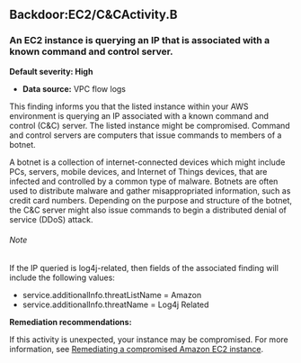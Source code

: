 Backdoor:EC2/C&CActivity.B
--------------------------


### An EC2 instance is querying an IP that is associated with a known command and control server.


**Default severity: High**


 * **Data source:** VPC flow logs

This finding informs you that the listed instance within your AWS environment is querying an IP associated with a known command and control (C&C) server. The listed instance might be compromised. Command and control servers are computers that issue commands to members of a botnet. 


A botnet is a collection of internet-connected devices which might include PCs, servers, mobile devices, and Internet of Things devices, that are infected and controlled by a common type of malware. Botnets are often used to distribute malware and gather misappropriated information, such as credit card numbers. Depending on the purpose and structure of the botnet, the C&C server might also issue commands to begin a distributed denial of service (DDoS) attack.


###### Note

If the IP queried is log4j-related, then fields of the associated finding will include the following values:

 * service.additionalInfo.threatListName = Amazon
* service.additionalInfo.threatName = Log4j Related

**Remediation recommendations:**


If this activity is unexpected, your instance may be compromised. For more information, see [Remediating a compromised Amazon EC2 instance](https://docs.aws.amazon.com/guardduty/latest/ug/guardduty_remediate.html#compromised-ec2).

